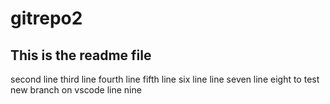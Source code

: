 # gitrepo2

## This is the readme file
second line
third line
fourth line
fifth line
six line
line seven
line eight to test new branch on vscode
line nine
